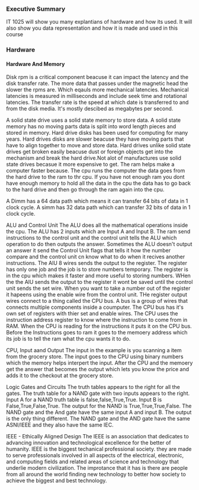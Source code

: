 ### Executive Summary
IT 1025 will show you many explantians of hardware and how its used. It will also show you data representation and how it is made and used in this course

### Hardware
#### Hardware And Memory
Disk rpm is a critical component beacuse it can impact the latency and the disk transfer rate. The more data that passes under the magnetic head the slower the rpms are.
Which eqauls more mechanical latencies. Mechanical latencies is measured in milliseconds and include seek time and rotational latencies. The transfer rate is the speed at which date is transferred to and from the disk media.
It's mostly descibed as megabytes per second.

A solid state drive uses a solid state memory to store data. A solid state memory has no moving parts data is split into word length pieces and stored in memory. Hard drive disks has been used for computing for many years. Hard drives disks are slower beacuse they have moving parts that have to align together to move and store data. Hard drives unlike solid state drives get broken easily beacuse dust or foreign objects get into the mechanism and break the hard drive.Not alot of manufactures use solid state drives becasue it more expensive to get.
The ram helps make a computer faster because. The cpu runs the computer the data goes from the hard drive to the ram to thr cpu. If you have not enough ram you dont have enough memory to hold all the data in the cpu the data has to go back to the hard drive and then go through the ram again into the cpu.

A Dimm has a 64 data path which means it can transfer 64 bits of data in 1 clock cycle. A simm has 32 data path which can transfer 32 bits of data in 1 clock cycle.

ALU and Control Unit
The ALU does all the mathematical operations inside the cpu. The ALU has 2 inputs which are Input A and Input B. The ram send instructions to the control unit and the control unit tells the ALU which operation to do then outputs the answer. Sometimes the ALU doesn't output an answer it send the Control Unit flags that tells it how the number compare and the control unit cn know what to do when it recives another instructions. The AlU 8 wires sends the output to the register. The register has only one job and the job is to store numbers temporary. The register is in the cpu which makes it faster and more useful to storing numbers. WHen the the AlU sends the output to the register it wont be saved until the control unit sends the set wire. When you want to take a number out of the register it hapeens using the enable wire from the control unit. THe register output wires connect to a thing called the CPU bus. A bus is a group of wires that connects multiple components inside a coumputer. The CPU bus has it's own set of registers with thier set and enable wires. The CPU uses the instruction address register to know where the instruction to come from in RAM. When the CPU is reading for the instructions it puts it on the CPU bus. Before the Instructions goes to ram it goes to the memoery address which its job is to tell the ram what the cpu wants it to do.

CPU, Input aand Output
The input in the example is you scanning a item from the grocery store. The input goes to the CPU using binary numbers which the memory helps interpert the input. After the CPU and the memoery get the answer that becomes the output which lets you know the price and adds it to the checkout at the grocery store.

Logic Gates and Circuits
The truth tables appears to the right for all the gates. The truth table for a NAND gate with two inputs appears to the right. Input A for a NAND truth table is false,false,True,True. Input B is False,True,False,True. The output for the NAND is True,True,True,False. The NAND gate and the And gate have the same input A and input B. The output is the only thing different. The NAND gate and the AND gate have the same ASNI/IEEE and they also have the same IEC.

IEEE - Ethically Aligned Design
The IEEE is an association that dedicates to advancing innovation and technological excellence for the better of humanity. IEEE is the biggest techanical professional society. they are made to serve professionals involved in all aspects of the electrical, electronic, and computing fields and related areas of science and technology that underlie modern civilization. The improtance that it has is there are people from all around the world finding new technology to better how society to achieve the biggest and best technology.
